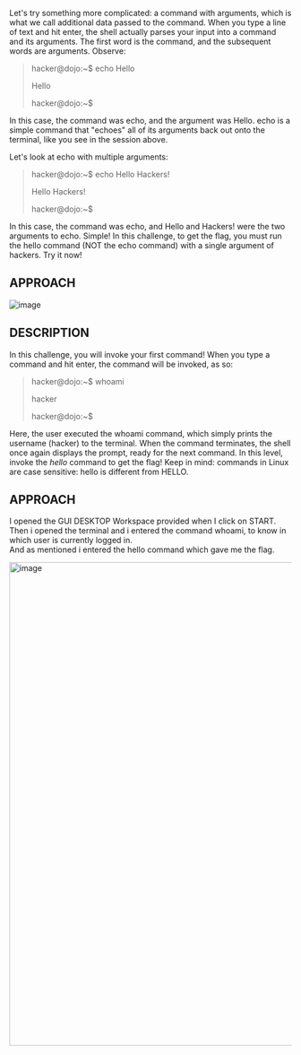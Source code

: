 Let's try something more complicated: a command with arguments, which is what we call additional data passed to the command. When you type a line of text and hit enter, the shell actually parses your input into a command and its arguments. The first word is the command, and the subsequent words are arguments. Observe:
>hacker@dojo:~$ echo Hello
>
>Hello
>
>hacker@dojo:~$
>
In this case, the command was echo, and the argument was Hello. echo is a simple command that "echoes" all of its arguments back out onto the terminal, like you see in the session above.

Let's look at echo with multiple arguments:

>hacker@dojo:~$ echo Hello Hackers!
>
>Hello Hackers!
>
>hacker@dojo:~$
>
In this case, the command was echo, and Hello and Hackers! were the two arguments to echo. Simple!
In this challenge, to get the flag, you must run the hello command (NOT the echo command) with a single argument of hackers. Try it now!

## APPROACH

![image](https://github.com/user-attachments/assets/79468952-dfa3-4e11-9b5d-fa1d9ef92dbe)





## DESCRIPTION
In this challenge, you will invoke your first command! When you type a command and hit enter, the command will be invoked, as so:

>hacker@dojo:~$ whoami
>
>hacker
>
>hacker@dojo:~$

Here, the user executed the whoami command, which simply prints the username (hacker) to the terminal. When the command terminates, the shell once again displays the prompt, ready for the next command.
In this level, invoke the *hello* command to get the flag! Keep in mind: commands in Linux are case sensitive: hello is different from HELLO.

## APPROACH
I opened the GUI DESKTOP Workspace provided when I click on START.
Then i opened the terminal and i entered the command whoami, to know in which user is currently logged in.  
And as mentioned i entered the hello command which gave me the flag. 

<img width="863" alt="image" src="https://github.com/user-attachments/assets/edcae25c-c098-46ca-a8c0-5d7b62e3e052">

